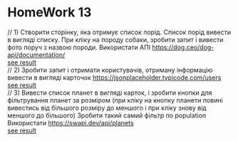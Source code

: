 # HomeWork 13

// 1) Створити сторінку, яка отримує список порід. Список порід вивести в вигляді списку. При кліку на породу собаки, зробити запит і вивести фото поруч з назвою породи.
        Використати АПІ
        https://dog.ceo/dog-api/documentation/  
[see result](https://dimkagrek.github.io/Fe-pro-270922/hw13/01/ "to see result of task 1")  
// 2) Зробити запит і отримати користувачів, отриману інформацію вивести в вигляді карточок 
        https://jsonplaceholder.typicode.com/users  
[see result](https://dimkagrek.github.io/Fe-pro-270922/hw13/02/ "to see result of task 2")  
// 3)  Вивести список планет в вигляді карток, і зробити кнопки для фільтрування планет за розміром (при кліку на кнопку планети повині вивестись від більшого розміру до меншого і при кліку знову від меншого до більшого) Зробити такий самий фільтр по population
        Використати https://swapi.dev/api/planets  
[see result](https://dimkagrek.github.io/Fe-pro-270922/hw13/03/ "to see result of task 3")  
